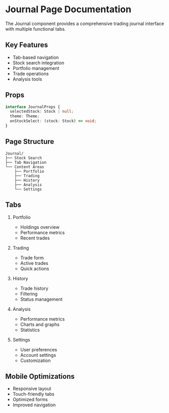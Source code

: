# Journal Page Documentation

The Journal component provides a comprehensive trading journal interface with multiple functional tabs.

## Key Features

- Tab-based navigation
- Stock search integration
- Portfolio management
- Trade operations
- Analysis tools

## Props

```typescript
interface JournalProps {
  selectedStock: Stock | null;
  theme: Theme;
  onStockSelect: (stock: Stock) => void;
}
```

## Page Structure

```
Journal/
├── Stock Search
├── Tab Navigation
└── Content Areas
    ├── Portfolio
    ├── Trading
    ├── History
    ├── Analysis
    └── Settings
```

## Tabs

1. Portfolio
   - Holdings overview
   - Performance metrics
   - Recent trades

2. Trading
   - Trade form
   - Active trades
   - Quick actions

3. History
   - Trade history
   - Filtering
   - Status management

4. Analysis
   - Performance metrics
   - Charts and graphs
   - Statistics

5. Settings
   - User preferences
   - Account settings
   - Customization

## Mobile Optimizations

- Responsive layout
- Touch-friendly tabs
- Optimized forms
- Improved navigation